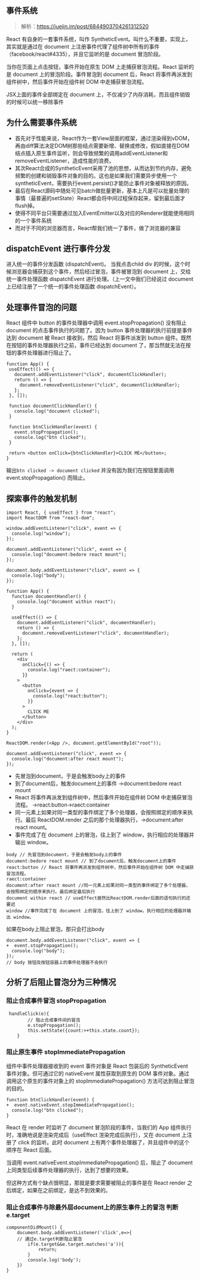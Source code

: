 ## 事件系统
> 解析：https://juejin.im/post/6844903704261312520

React 有自身的一套事件系统，叫作 SyntheticEvent。叫什么不重要，实现上，其实就是通过在 document 上注册事件代理了组件树中所有的事件（facebook/react#4335），并且它监听的是 document 冒泡阶段。

当你在页面上点击按钮，事件开始在原生 DOM 上走捕获冒泡流程。React 监听的是 document 上的冒泡阶段。事件冒泡到 document 后，React 将事件再派发到组件树中，然后事件开始在组件树 DOM 中走捕获冒泡流程。

JSX上面的事件全部绑定在 document 上，不仅减少了内存消耗，而且组件销毁的时候可以统一移除事件

## 为什么需要事件系统

- 首先对于性能来说，React作为一套View层面的框架，通过渲染得到vDOM，再由diff算法决定DOM树那些结点需要新增、替换或修改，假如直接在DOM结点插入原生事件监听，则会导致频繁的调用addEventListener和removeEventListener，造成性能的浪费。
- 其次React合成的SyntheticEvent采用了池的思想，从而达到节约内存，避免频繁的创建和销毁事件对象的目的。这也是如果我们需要异步使用一个syntheticEvent，需要执行event.persist()才能防止事件对象被释放的原因。
- 最后在React源码中随处可见batch做批量更新，基本上凡是可以批量处理的事情（最普遍的setState）React都会将中间过程保存起来，留到最后面才flush掉。
- 使得不同平台只需要通过加入EventEmitter以及对应的Renderer就能使用相同的一个事件系统
- 而对于不同的浏览器而言，React帮我们统一了事件，做了浏览器的兼容

## dispatchEvent 进行事件分发

进入统一的事件分发函数 (dispatchEvent)。
当我点击child div 的时候，这个时候浏览器会捕获到这个事件，然后经过冒泡，事件被冒泡到 document 上，交给统一事件处理函数 dispatchEvent 进行处理。（上一文中我们已经说过 document 上已经注册了一个统一的事件处理函数 dispatchEvent）。


## 处理事件冒泡的问题

 React 组件中 button 的事件处理器中调用 event.stopPropagation() 没有阻止 document 的点击事件执行的问题了。因为 button 事件处理器的执行前提是事件达到 document 被 React 接收到，然后 React 将事件派发到 button 组件。既然在按钮的事件处理器执行之前，事件已经达到 document 了，那当然就无法在按钮的事件处理器进行阻止了。

 ```
 function App() {
  useEffect(() => {
    document.addEventListener("click", documentClickHandler);
    return () => {
      document.removeEventListener("click", documentClickHandler);
    };
  }, []);

  function documentClickHandler() {
    console.log("document clicked");
  }

  function btnClickHandler(event) {
    event.stopPropagation();
    console.log("btn clicked");
  }

  return <button onClick={btnClickHandler}>CLICK ME</button>;
}
 ```
输出`btn clicked -> document clicked`
并没有因为我们在按钮里面调用 event.stopPropagation() 而阻止。


## 探索事件的触发机制

```
import React, { useEffect } from "react";
import ReactDOM from "react-dom";

window.addEventListener("click", event => {
  console.log("window");
});

document.addEventListener("click", event => {
  console.log("document:bedore react mount");
});

document.body.addEventListener("click", event => {
  console.log("body");
});

function App() {
  function documentHandler() {
    console.log("document within react");
  }

  useEffect(() => {
    document.addEventListener("click", documentHandler);
    return () => {
      document.removeEventListener("click", documentHandler);
    };
  }, []);

  return (
    <div
      onClick={() => {
        console.log("raect:container");
      }}
    >
      <button
        onClick={event => {
          console.log("react:button");
        }}
      >
        CLICK ME
      </button>
    </div>
  );
}

ReactDOM.render(<App />, document.getElementById("root"));

document.addEventListener("click", event => {
  console.log("document:after react mount");
});
```
- 先冒泡到document，于是会触发body上的事件 
- 到了document后，触发document上的事件 ->document:bedore react mount
- React 将事件再派发到组件树中，然后事件开始在组件树 DOM 中走捕获冒泡流程。 ->react:button->raect:container
- 同一元素上如果对同一类型的事件绑定了多个处理器，会按照绑定的顺序来执行。最后 ReactDOM.render 之后的那个处理器执行，->document:after react mount。
- 事件完成了在 document 上的冒泡，往上到了 window，执行相应的处理器并输出 window。
```
body // 先冒泡到document，于是会触发body上的事件 
document:bedore react mount // 到了document后，触发document上的事件
react:button // React 将事件再派发到组件树中，然后事件开始在组件树 DOM 中走捕获冒泡流程。 
raect:container
document:after react mount //同一元素上如果对同一类型的事件绑定了多个处理器，会按照绑定的顺序来执行。最后绑定最后执行
document within react // useEffect居然比ReactDOM.render后面的语句执行的还要迟
window //事件完成了在 document 上的冒泡，往上到了 window，执行相应的处理器并输出 window。
```
如果在body上阻止冒泡，那只会打出body
```
document.body.addEventListener("click", event => {
+  event.stopPropagation();
  console.log("body");
});
// body 按钮及按钮容器上的事件处理器不会执行
```
## 分析了后阻止冒泡分为三种情况

### 阻止合成事件冒泡 stopPropagation

```
 handleClick(e){
        // 阻止合成事件间的冒泡
        e.stopPropagation();
        this.setState({count:++this.state.count});
    }
```

### 阻止原生事件 stopImmediatePropagation

组件中事件处理器接收到的 event 事件对象是 React 包装后的 SyntheticEvent 事件对象。但可通过它的 nativeEvent 属性获取到原生的 DOM 事件对象。通过调用这个原生的事件对象上的 stopImmediatePropagation() 方法可达到阻止冒泡的目的。
```
function btnClickHandler(event) {
+  event.nativeEvent.stopImmediatePropagation();
  console.log("btn clicked");
}
```
React 在 render 时监听了 document 冒泡阶段的事件，当我们的 App 组件执行时，准确地说是渲染完成后（useEffect 渲染完成后执行），又在 document 上注册了 click 的监听。此时 document 上有两个事件处理器了，并且组件中的这个顺序在 React 后面。

当调用 event.nativeEvent.stopImmediatePropagation() 后，阻止了 document 上同类型后续事件处理器的执行，达到了想要的效果。

但这种方式有个缺点很明显，那就是要求需要被阻止的事件是在 React render 之后绑定，如果在之前绑定，是达不到效果的。


### 阻止合成事件与除最外层document上的原生事件上的冒泡 判断e.target

```
componentDidMount() {
    document.body.addEventListener('click',e=>{
    // 通过e.target判断阻止冒泡
        if(e.target&&e.target.matches('a')){
            return;
        }   
        console.log('body');
    })
}
```
